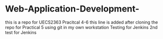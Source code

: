 # Web-Application-Development-
this is a repo for UECS2363 Pracitcal 4-6
this line is added after cloning the repo for Practical 5
using git in my own workstation
Testing for Jenkins
2nd test for Jenkins
